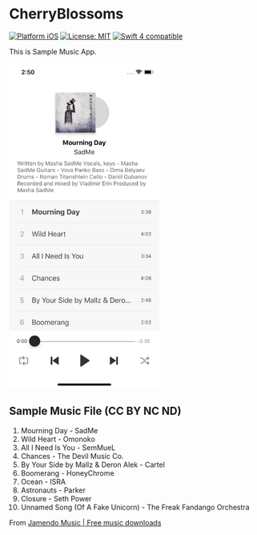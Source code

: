 # CherryBlossoms

[![Platform iOS](https://img.shields.io/badge/platform-iOS-blue.svg?style=flat)]()
[![License: MIT](http://img.shields.io/badge/license-MIT-blue.svg?style=flat)](https://raw.githubusercontent.com/JosephNK/SwiftyIamport/master/LICENSE)
[![Swift 4 compatible](https://img.shields.io/badge/swift4.2-compatible-4BC51D.svg?style=flat)](https://developer.apple.com/swift)

This is Sample Music App.

<img src="https://github.com/JosephNK/CherryBlossoms/blob/master/Screenshot/Simulator%20Screen%20Shot%20-%20iPhone%20X%20-%202019-02-06%20at%2002.50.17.png" width="300" alt="Screenshot">


## Sample Music File (CC BY NC ND)

1. Mourning Day - SadMe
2. Wild Heart - Omonoko
3. All I Need Is You - SemMueL
4. Chances - The Devil Music Co.
5. By Your Side by Mallz & Deron Alek - Cartel
6. Boomerang - HoneyChrome
7. Ocean - ISRA
8. Astronauts - Parker
9. Closure - Seth Power
10. Unnamed Song (Of A Fake Unicorn) - The Freak Fandango Orchestra

From [Jamendo Music | Free music downloads](https://www.jamendo.com/start)

